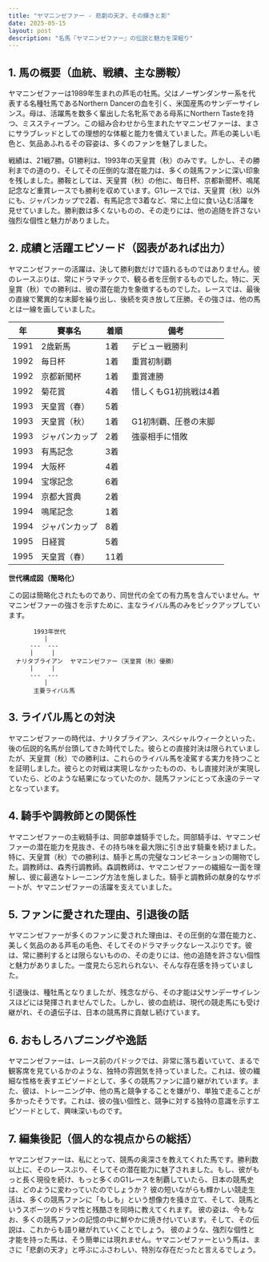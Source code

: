 ```yaml
---
title: "ヤマニンゼファー - 悲劇の天才、その輝きと影"
date: 2025-05-15
layout: post
description: "名馬『ヤマニンゼファー』の伝説と魅力を深堀り"
---
```


## 1. 馬の概要（血統、戦績、主な勝鞍）

ヤマニンゼファーは1989年生まれの芦毛の牡馬。父はノーザンダンサー系を代表する名種牡馬であるNorthern Dancerの血を引く、米国産馬のサンデーサイレンス。母は、活躍馬を数多く輩出した名牝系である母系にNorthern Tasteを持つ、ミススティーブン。この組み合わせから生まれたヤマニンゼファーは、まさにサラブレッドとしての理想的な体躯と能力を備えていました。芦毛の美しい毛色と、気品あふれるその容姿は、多くのファンを魅了しました。

戦績は、21戦7勝。G1勝利は、1993年の天皇賞（秋）のみです。しかし、その勝利までの道のり、そしてその圧倒的な潜在能力は、多くの競馬ファンに深い印象を残しました。勝鞍としては、天皇賞（秋）の他に、毎日杯、京都新聞杯、鳴尾記念など重賞レースでも勝利を収めています。G1レースでは、天皇賞（秋）以外にも、ジャパンカップで2着、有馬記念で3着など、常に上位に食い込む活躍を見せていました。勝利数は多くないものの、その走りには、他の追随を許さない強烈な個性と魅力がありました。


## 2. 成績と活躍エピソード（図表があれば出力）

ヤマニンゼファーの活躍は、決して勝利数だけで語れるものではありません。彼のレースぶりは、常にドラマチックで、観る者を圧倒するものでした。特に、天皇賞（秋）での勝利は、彼の潜在能力を象徴するものでした。レースでは、最後の直線で驚異的な末脚を繰り出し、後続を突き放して圧勝。その強さは、他の馬とは一線を画していました。

| 年 | 賽事名             | 着順 | 備考                                  |
|---|----------------------|-----|---------------------------------------|
| 1991 | 2歳新馬             | 1着 | デビュー戦勝利                         |
| 1992 | 毎日杯               | 1着 | 重賞初制覇                             |
| 1992 | 京都新聞杯             | 1着 | 重賞連勝                               |
| 1992 | 菊花賞               | 4着 | 惜しくもG1初挑戦は4着               |
| 1993 | 天皇賞（春）           | 5着 |                                       |
| 1993 | 天皇賞（秋）           | 1着 | G1初制覇、圧巻の末脚                 |
| 1993 | ジャパンカップ         | 2着 | 強豪相手に惜敗                         |
| 1993 | 有馬記念             | 3着 |                                       |
| 1994 | 大阪杯               | 4着 |                                       |
| 1994 | 宝塚記念             | 6着 |                                       |
| 1994 | 京都大賞典           | 2着 |                                       |
| 1994 | 鳴尾記念             | 1着 |                                       |
| 1994 | ジャパンカップ         | 8着 |                                       |
| 1995 | 日経賞               | 5着 |                                       |
| 1995 | 天皇賞（春）           | 11着 |                                       |


**世代構成図（簡略化）**

この図は簡略化されたものであり、同世代の全ての有力馬を含んでいません。ヤマニンゼファーの強さを示すために、主なライバル馬のみをピックアップしています。

```
       1993年世代
          |
      ---  ---
      |     |
  ナリタブライアン  ヤマニンゼファー（天皇賞（秋）優勝）
      |     |
      ---  ---
          |
       主要ライバル馬
```


## 3. ライバル馬との対決

ヤマニンゼファーの時代は、ナリタブライアン、スペシャルウィークといった、後の伝説的名馬が台頭してきた時代でした。彼らとの直接対決は限られていましたが、天皇賞（秋）での勝利は、これらのライバル馬を凌駕する実力を持つことを証明しました。彼らとの対戦は実現しなかったものの、もし直接対決が実現していたら、どのような結果になっていたのか、競馬ファンにとって永遠のテーマとなっています。


## 4. 騎手や調教師との関係性

ヤマニンゼファーの主戦騎手は、岡部幸雄騎手でした。岡部騎手は、ヤマニンゼファーの潜在能力を見抜き、その持ち味を最大限に引き出す騎乗を続けました。特に、天皇賞（秋）での勝利は、騎手と馬の完璧なコンビネーションの賜物でした。調教師は、森秀行調教師。森調教師は、ヤマニンゼファーの繊細な一面を理解し、彼に最適なトレーニング方法を施しました。騎手と調教師の献身的なサポートが、ヤマニンゼファーの活躍を支えていました。


## 5. ファンに愛された理由、引退後の話

ヤマニンゼファーが多くのファンに愛された理由は、その圧倒的な潜在能力と、美しく気品のある芦毛の毛色、そしてそのドラマチックなレースぶりです。彼は、常に勝利するとは限らないものの、その走りには、他の追随を許さない個性と魅力がありました。一度見たら忘れられない、そんな存在感を持っていました。

引退後は、種牡馬となりましたが、残念ながら、その才能は父サンデーサイレンスほどには発揮されませんでした。しかし、彼の血統は、現代の競走馬にも受け継がれ、その遺伝子は、日本の競馬界に貢献し続けています。


## 6. おもしろハプニングや逸話

ヤマニンゼファーは、レース前のパドックでは、非常に落ち着いていて、まるで観客席を見ているかのような、独特の雰囲気を持っていました。これは、彼の繊細な性格を表すエピソードとして、多くの競馬ファンに語り継がれています。また、彼は、トレーニング中、他の馬と競争することを嫌がり、単独で走ることが多かったそうです。これは、彼の強い個性と、競争に対する独特の意識を示すエピソードとして、興味深いものです。


## 7. 編集後記（個人的な視点からの総括）

ヤマニンゼファーは、私にとって、競馬の奥深さを教えてくれた馬です。勝利数以上に、そのレースぶり、そしてその潜在能力に魅了されました。もし、彼がもっと長く現役を続け、もっと多くのG1レースを制覇していたら、日本の競馬史は、どのように変わっていたのでしょうか？  彼の短いながらも輝かしい競走生活は、多くの競馬ファンに「もしも」という想像力を掻き立て、そして、競馬というスポーツのドラマ性と残酷さを同時に教えてくれます。  彼の姿は、今もなお、多くの競馬ファンの記憶の中に鮮やかに焼き付いています。そして、その伝説は、これからも語り継がれていくことでしょう。  彼のような、強烈な個性と才能を持った馬は、そう簡単には現れません。ヤマニンゼファーという馬は、まさに「悲劇の天才」と呼ぶにふさわしい、特別な存在だったと言えるでしょう。
